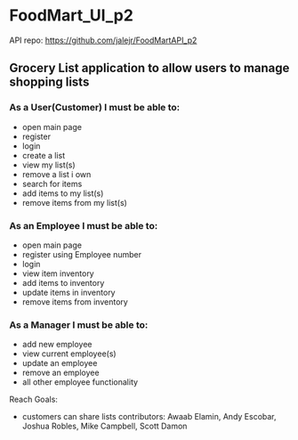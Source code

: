# FoodMart_UI_p2

API repo: https://github.com/jalejr/FoodMartAPI_p2

## Grocery List application to allow users to manage shopping lists

### As a User(Customer) I must be able to:
- open main page 
- register
- login
- create a list
- view my list(s)
- remove a list i own
- search for items
- add items to my list(s) 
- remove items from my list(s)
### As an Employee I must be able to:
- open main page 
- register using Employee number
- login
- view item inventory
- add items to inventory
- update items in inventory
- remove items from inventory
### As a Manager I must be able to:
- add new employee 
- view current employee(s)
- update an employee
- remove an employee
- all other employee functionality

Reach Goals:
- customers can share lists
contributors: Awaab Elamin, Andy Escobar, Joshua Robles, Mike Campbell, Scott Damon
